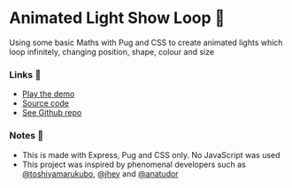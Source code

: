 # Animated Light Show Loop 💠

Using some basic Maths with Pug and CSS to create animated lights which loop infinitely, changing position, shape, colour and size

### Links 🔗
- [Play the demo](https://express-pug-grid-animation.rolandjlevy.repl.co)
- [Source code](https://repl.it/@RolandJLevy/express-pug-animated-grid-of-lights)
- [See Github repo](https://github.com/rolandjlevy/express-pug-grid-animation)

### Notes 📝
- This is made with Express, Pug and CSS only. No JavaScript was used
- This project was inspired by phenomenal developers such as [@toshiyamarukubo](https://twitter.com/toshiyamarukubo/status/1343543124958703616), [@jhey](https://twitter.com/jh3yy) and [@anatudor](https://twitter.com/anatudor)
